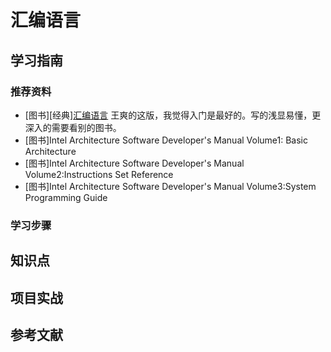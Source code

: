# 汇编语言

## 学习指南

### 推荐资料

* [图书][经典][汇编语言](http://product.dangdang.com/25178843.html) 王爽的这版，我觉得入门是最好的。写的浅显易懂，更深入的需要看别的图书。
* [图书]Intel Architecture Software Developer's Manual Volume1: Basic Architecture
* [图书]Intel Architecture Software Developer's Manual Volume2:Instructions Set Reference
* [图书]Intel Architecture Software Developer's Manual Volume3:System Programming Guide

### 学习步骤

## 知识点

## 项目实战

## 参考文献
